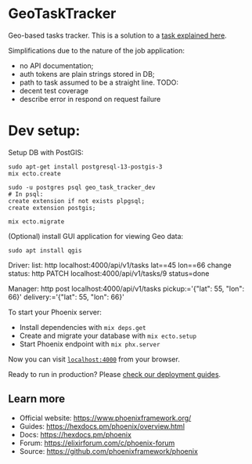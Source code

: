 # GeoTaskTracker

Geo-based tasks tracker.
This is a solution to a [task explained here](./TASK.md).

Simplifications due to the nature of the job application:
- no API documentation;
- auth tokens are plain strings stored in DB;
- path to task assumed to be a straight line.
TODO:
- decent test coverage
- describe error in respond on request failure

# Dev setup:

Setup DB with PostGIS:
```
sudo apt-get install postgresql-13-postgis-3
mix ecto.create

sudo -u postgres psql geo_task_tracker_dev
# In psql:
create extension if not exists plpgsql;
create extension postgis;

mix ecto.migrate
```

(Optional) install GUI application for viewing Geo data:
```
sudo apt install qgis
```

Driver:
list:
http localhost:4000/api/v1/tasks lat==45 lon==66
change status:
http PATCH localhost:4000/api/v1/tasks/9 status=done

Manager:
http post localhost:4000/api/v1/tasks pickup:='{"lat": 55, "lon": 66}' delivery:='{"lat": 55, "lon": 66}'


To start your Phoenix server:

  * Install dependencies with `mix deps.get`
  * Create and migrate your database with `mix ecto.setup`
  * Start Phoenix endpoint with `mix phx.server`

Now you can visit [`localhost:4000`](http://localhost:4000) from your browser.

Ready to run in production? Please [check our deployment guides](https://hexdocs.pm/phoenix/deployment.html).

## Learn more

  * Official website: https://www.phoenixframework.org/
  * Guides: https://hexdocs.pm/phoenix/overview.html
  * Docs: https://hexdocs.pm/phoenix
  * Forum: https://elixirforum.com/c/phoenix-forum
  * Source: https://github.com/phoenixframework/phoenix
